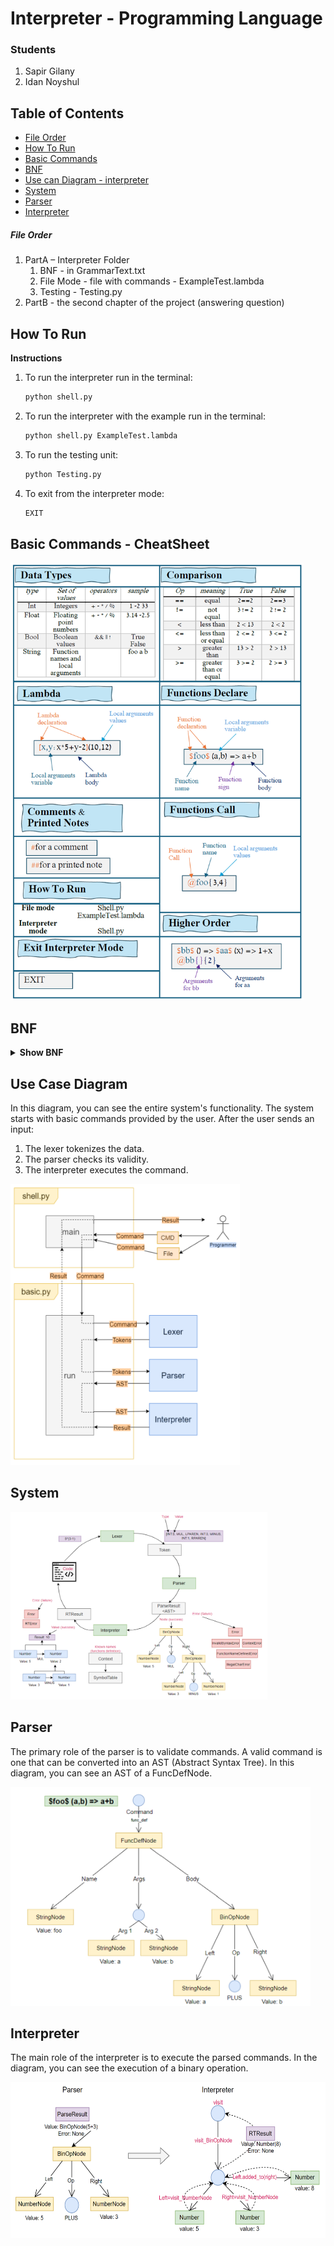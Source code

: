 # Interpreter - Programming Language

### Students

1. Sapir Gilany 
2. Idan Noyshul

## Table of Contents
* [File Order](#file-order)
* [How To Run](#how-to-run)
* [Basic Commands](#basic-commands---cheatsheet)
* [BNF](#bnf)
* [Use can Diagram - interpreter](#use-case-diagram)
* [System](#system)
* [Parser](#parser)
* [Interpreter](#interpreter)

##### File Order
1. PartA – Interpreter Folder
   1. BNF - in GrammarText.txt
   2. File Mode - file with commands - ExampleTest.lambda
   3. Testing - Testing.py
2. PartB - the second chapter of the project (answering question)

## How To Run
<summary><b>Instructions </b></summary>

1. To run the interpreter run in the terminal:

    ```sh
    python shell.py
    ```

2. To run the interpreter with the example run in the terminal:

    ```sh
    python shell.py ExampleTest.lambda
    ```

3. To run the testing unit:

    ```sh
    python Testing.py 
    ```

4. To exit from the interpreter mode:
    ```sh
    EXIT
    ```


## Basic Commands - CheatSheet

<p>
  <img src="./assets/cheatsheet.png" alt="Statoscope example" height="700">
</p>


## BNF

<details><summary><b>Show BNF</b></summary>

Here is our BNF, a formal notation used to define the syntax of our programming languages, that explains the language rules:
The BNF file is in PartA/GrammarText.txt

    ```
    <language_command> ::= <func_def> | <call_func> | <comment> | <printed_note> | <lambda> | <comp_expression> | <TT_EXIT>
    <func_def> ::= <TT_FUNC> <func_name> <TT_FUNC> <args> <TT_FUNC_SIGN> <language_command>
    <call_func> ::= <TT_CALL_FUNC> <func_name> <nested_func>+ | <TT_CALL_FUNC> <func_name> <nested_func>+
    <arg_value> ::= <arg_value> <TT_COMMA> <atom> | <atom>
    <nested_func> ::= <TT_FUNC_LBRACKET> <arg_value> <TT_FUNC_RBRACKET> | <TT_FUNC_LBRACKET>  <TT_FUNC_RBRACKET>
    <atom> ::= <INT> | <TT_STRING> | <bool>

    <comment> ::= <TT_COMMENT> <text>*
    <text> ::= <TT_STRING> | <INT> | <TT_STRING> <text> | <INT> <text>
    <printed_note> ::= <TT_PRINTED_NOTE> <text>*
    <lambda> ::= <TT_LLAMBDA> <arg_name> <TT_LAMBDA_SIGN> <language_command> <TT_RLAMBDA> <nested_args>+
    <nested_args> ::= <TT_LPAREN> <arg_value> <TT_RPAREN> | <TT_LPAREN> <TT_RPAREN>
    
    <comp_expression> ::= <TT_NOT> <comp_expression> | <second_expression> <AND_OR> <second_expression> | <second_expression>
    <second_expression> ::= <first_expression> <BOOL_OPS> <first_expression> | <first_expression> | <second_expression> <BOOL_OPS> <second_expression>
    <first_expression> ::= <factor> <PLUS_MINUS> <factor> | <factor> | <first_expression> <PLUS_MINUS> <first_expression>
    <factor> ::= <INT> | <bool> | <TT_STRING> | <lambda> | <TT_LPAREN> <comp_expression> <TT_RPAREN> | <factor> <MUL_DIV_MOD> <factor> | <call_func> | <lambda>
    
    <TT_FUNC> ::=  <whitespace>* "$"  <whitespace>*
    <func_name> ::=  <whitespace>* <TT_STRING>  <whitespace>*
    <TT_LPAREN> ::=  <whitespace>* "("  <whitespace>*
    <TT_RPAREN> ::=  <whitespace>* ")"  <whitespace>*
    <args> ::= <TT_LPAREN> <arg_name> <TT_RPAREN> |  <TT_LPAREN> <TT_RPAREN>
    <arg_name> ::= <TT_STRING> <TT_COMMA> <TT_STRING> | <TT_STRING>
    <TT_FUNC_SIGN> ::=  <whitespace>* "=>"  <whitespace>*
    
    <TT_LLAMBDA> ::= <whitespace>* "[" <whitespace>*
    <TT_RLAMBDA> ::= <whitespace>* "]" <whitespace>*
    <TT_LAMBDA_SIGN> ::= <whitespace>* ":" <whitespace>*
    
    
    <TT_CALL_FUNC> ::= <whitespace>* "@" <whitespace>*
    <TT_FUNC_LBRACKET> ::= <whitespace>* "{" <whitespace>*
    <TT_FUNC_RBRACKET> ::= <whitespace>* "}" <whitespace>*
    
    <AND_OR> ::= <TT_AND> | <TT_OR>
    <TT_AND> ::= <whitespace>* "&&" <whitespace>*
    <TT_OR> ::= <whitespace>* "||" <whitespace>*
    <TT_STRING> ::= <whitespace>* <letters> <whitespace>*
    <letters> ::= <small_letter> <TT_STRING> | <large_letter> <TT_STRING> | <small_letter> | <large_letter>
    <small_letter> ::= [a-z]+
    <large_letter> ::= [A-Z]+
    
    <TRUE> ::= <whitespace>* "True" <whitespace>*
    <FALSE> ::= <whitespace>* "False" <whitespace>*
    <bool> ::= <TRUE> | <FALSE>
    <TT_COMMA> ::= <whitespace>* "," <whitespace>*
    <TT_NOT> ::= <whitespace>* "!" <whitespace>*
    <TT_COMMENT> ::= <whitespace>* "#"
    <TT_PRINTED_NOTE> ::= <whitespace>* "##"
    <TT_EXIT> ::= <whitespace>* "EXIT" <whitespace>*
    <INT> ::= "-" <INT> | <number> | <float>
    <float> ::= <number> "." <number>
    <number> ::= <non_digit_zero> <digits>* | <zero>
    <digits> ::= <zero> | <non_digit_zero>
    <non_digit_zero> ::= [1-9]+
    <zero> ::= "0"
    
    <PLUS_MINUS> ::= <TT_PLUS> | <TT_MINUS>
    <TT_PLUS> ::=  <whitespace>* "+"  <whitespace>*
    <TT_MINUS> ::=  <whitespace>* "-"  <whitespace>*
    
    <MUL_DIV_MOD> ::= <TT_MUL> | <TT_DIV> | <TT_MODULO>
    <TT_MUL> ::=  <whitespace>* "*"  <whitespace>*
    <TT_DIV> ::=  <whitespace>* "/"  <whitespace>*
    <TT_MODULO> ::=  <whitespace>* "%"  <whitespace>*
    
    <BOOL_OPS> ::= <EE> | <NE> | <GT> | <GTE> | <LT> | <LTE>
    <EE> ::= <whitespace>* "==" <whitespace>*
    <NE> ::= <whitespace>* "!=" <whitespace>*
    <GT> ::= <whitespace>* ">" <whitespace>*
    <LT> ::= <whitespace>* "<" <whitespace>*
    <GTE> ::= <whitespace>* ">=" <whitespace>*
    <LTE> ::= <whitespace>* "<=" <whitespace>*
    
    <whitespace> ::= " " | "\t"
    ```

</details>


## Use Case Diagram
In this diagram, you can see the entire system's functionality. The system starts with basic commands provided by the user. After the user sends an input:

1. The lexer tokenizes the data.
2. The parser checks its validity.
3. The interpreter executes the command.
<p >
  <img src="./assets/use_case_diagram.png" alt="Size Limit CLI" height="450" >
</p>

## System
<p >
  <img src="./assets/system.png" alt="Size Limit CLI" height="300">
</p>

## Parser

The primary role of the parser is to validate commands. A valid command is one that can be converted into an AST (Abstract Syntax Tree). In this diagram, you can see an AST of a FuncDefNode.

<p >
  <img src="./assets/parser.png" alt="Size Limit CLI" height="350">
</p>

## Interpreter

The main role of the interpreter is to execute the parsed commands. In the diagram, you can see the execution of a binary operation.

<p >
  <img src="./assets/interpreter.png" alt="Size Limit CLI" height="250">
</p>